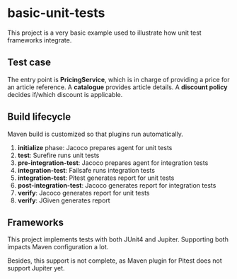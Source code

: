 # basic-unit-tests

This project is a very basic example used to illustrate how unit test frameworks integrate.

## Test case

The entry point is **PricingService**, which is in charge of providing a price for an article reference.
A **catalogue** provides article details. A **discount policy** decides if/which discount is applicable.

## Build lifecycle

Maven build is customized so that plugins run automatically.

1. **initialize** phase: Jacoco prepares agent for unit tests
2. **test**: Surefire runs unit tests
3. **pre-integration-test**: Jacoco prepares agent for integration tests
4. **integration-test**: Failsafe runs integration tests
4. **integration-test**: Pitest generates report for unit tests
5. **post-integration-test**: Jacoco generates report for integration tests
6. **verify**: Jacoco generates report for unit tests
6. **verify**: JGiven generates report

## Frameworks

This project implements tests with both JUnit4 and Jupiter. Supporting both impacts Maven configuration a lot.

Besides, this support is not complete, as Maven plugin for Pitest does not support Jupiter yet.